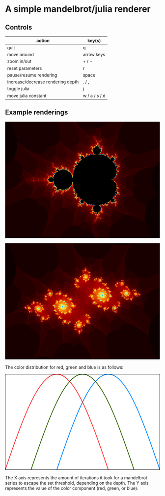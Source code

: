 # A simple mandelbrot/julia renderer

## Controls
| action                            | key(s)        |
| --------------------------------- | ------------- |
| quit                              | q             |
| move around                       | arrow keys    |
| zoom in/out                       | + / -         |
| reset parameters                  | r             |
| pause/resume rendering            | space         |
| increase/decrease rendering depth | . / ,         |
| toggle julia                      | j             |
| move julia constant               | w / a / s / d |

## Example renderings

![Example mandelbrot rendering](./screenshots/mandelbrot.png)

![Example julia rendering](./screenshots/julia.png)

The color distribution for red, green and blue is as follows:

![Color distribution](./color_distribution.png)

The X axis represents the amount of iterations it took for a mandelbrot series to escape the set threshold, depending on the depth.
The Y axis represents the value of the color component (red, green, or blue).
